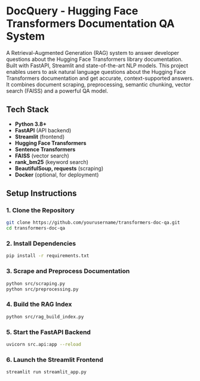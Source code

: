 # **DocQuery** - Hugging Face Transformers Documentation QA System
A Retrieval-Augmented Generation (RAG) system to answer developer questions about the Hugging Face Transformers library documentation. Built with FastAPI, Streamlit and state-of-the-art NLP models.
This project enables users to ask natural language questions about the Hugging Face Transformers documentation and get accurate, context-supported answers. It combines document scraping, preprocessing, semantic chunking, vector search (FAISS) and a powerful QA model.


##  Tech Stack
- **Python 3.8+**
- **FastAPI** (API backend)
- **Streamlit** (frontend)
- **Hugging Face Transformers**
- **Sentence Transformers**
- **FAISS** (vector search)
- **rank_bm25** (keyword search)
- **BeautifulSoup, requests** (scraping)
- **Docker** (optional, for deployment)

## Setup Instructions

### 1. Clone the Repository
```bash
git clone https://github.com/yourusername/transformers-doc-qa.git
cd transformers-doc-qa
```

### 2. Install Dependencies
```bash
pip install -r requirements.txt
```

### 3. Scrape and Preprocess Documentation
```bash
python src/scraping.py
python src/preprocessing.py
```

### 4. Build the RAG Index
```bash
python src/rag_build_index.py
```

### 5. Start the FastAPI Backend
```bash
uvicorn src.api:app --reload
```

### 6. Launch the Streamlit Frontend
```bash
streamlit run streamlit_app.py
```
